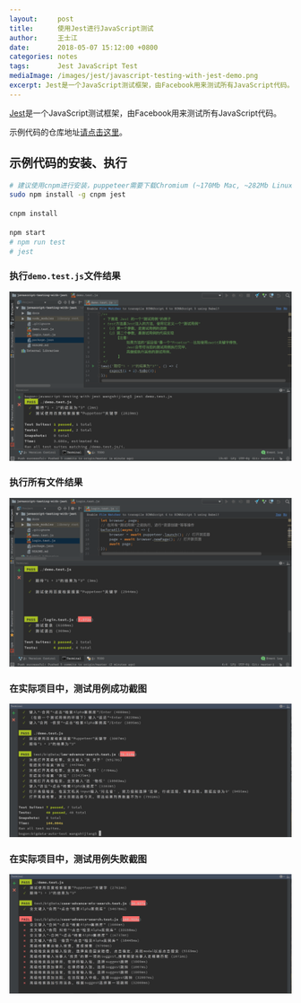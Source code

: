 ```yaml
---
layout:     post
title:      使用Jest进行JavaScript测试
author:     王士江
date:       2018-05-07 15:12:00 +0800
categories: notes
tags:       Jest JavaScript Test
mediaImage: /images/jest/javascript-testing-with-jest-demo.png
excerpt: Jest是一个JavaScript测试框架，由Facebook用来测试所有JavaScript代码。
---
```


[Jest](https://facebook.github.io/jest/)是一个JavaScript测试框架，由Facebook用来测试所有JavaScript代码。

示例代码的仓库地址[请点击这里](https://github.com/wongjohn/javascript-testing-with-jest)。

## 示例代码的安装、执行

```bash
# 建议使用cnpm进行安装，puppeteer需要下载Chromium (~170Mb Mac, ~282Mb Linux, ~280Mb Win)
sudo npm install -g cnpm jest

cnpm install

npm start
# npm run test
# jest
```

### 执行`demo.test.js`文件结果

![DEMO执行结果](/images/jest/javascript-testing-with-jest-demo.png)

### 执行所有文件结果

![执行所有文件结果](/images/jest/javascript-testing-with-jest-login.png)

### 在实际项目中，测试用例成功截图

![成功截图](/images/jest/success.jpg)

### 在实际项目中，测试用例失败截图

![失败截图](/images/jest/failure.jpg)
